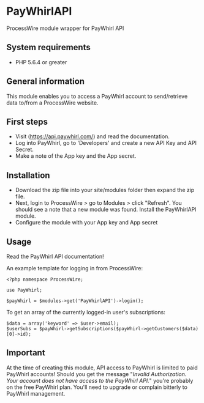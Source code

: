 # PayWhirlAPI
ProcessWire module wrapper for PayWhirl API

## System requirements
* PHP 5.6.4 or greater

## General information
This module enables you to access a PayWhirl account to send/retrieve data to/from a ProcessWire website.

## First steps
* Visit (https://api.paywhirl.com/) and read the documentation. 
* Log into PayWhirl, go to 'Developers' and create a new API Key and API Secret. 
* Make a note of the App key and the App secret.

## Installation
* Download the zip file into your site/modules folder then expand the zip file. 
* Next, login to ProcessWire > go to Modules > click "Refresh". You should see a note that a new module was found. Install the PayWhirlAPI module. 
* Configure the module with your App key and App secret

## Usage
Read the PayWhirl API documentation!

An example template for logging in from ProcessWire:
```
<?php namespace ProcessWire;

use PayWhirl;

$payWhirl = $modules->get('PayWhirlAPI')->login();
```

To get an array of the currently logged-in user's subscriptions:
```
$data = array('keyword' => $user->email);
$userSubs = $payWhirl->getSubscriptions($payWhirl->getCustomers($data)[0]->id);
```

## Important
At the time of creating this module, API access to PayWhirl is limited to paid PayWhirl accounts! Should you get the message "*Invalid Authorization. Your account does not have access to the PayWhirl API.*" you're probably on the free PayWhirl plan. You'll need to upgrade or complain bitterly to PayWhirl management.



